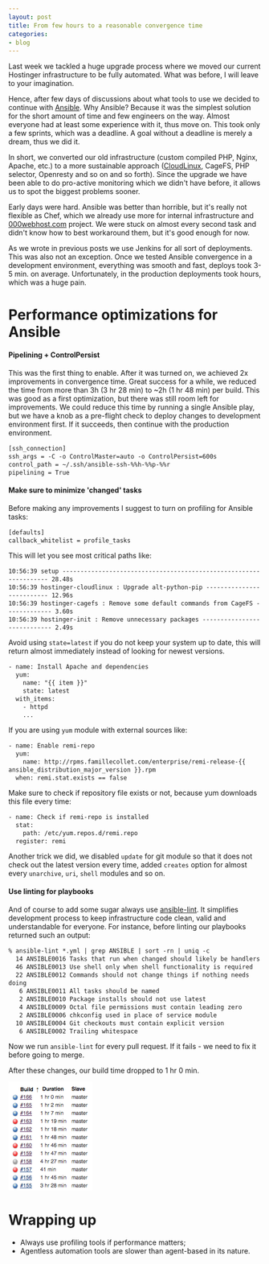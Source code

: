 ```yaml
---
layout: post
title: From few hours to a reasonable convergence time
categories:
- blog
---
```


Last week we tackled a huge upgrade process where we moved our current Hostinger infrastructure to be fully automated. What was before, I will leave to your imagination.

Hence, after few days of discussions about what tools to use we decided to continue with [Ansible](https://www.ansible.com/). Why Ansible? Because it was the simplest solution for the short amount of time and few engineers on the way. Almost everyone had at least some experience with it, thus move on. This took only a few sprints, which was a deadline. A goal without a deadline is merely a dream, thus we did it.

In short, we converted our old infrastructure (custom compiled PHP, Nginx, Apache, etc.) to a more sustainable approach ([CloudLinux](https://www.cloudlinux.com/), CageFS, PHP selector, Openresty and so on and so forth). Since the upgrade we have been able to do pro-active monitoring which we didn't have before, it allows us to spot the biggest problems sooner.

Early days were hard. Ansible was better than horrible, but it's really not flexible as Chef, which we already use more for internal infrastructure and [000webhost.com](https://www.000webhost.com/) project. We were stuck on almost every second task and didn't know how to best workaround them, but it's good enough for now.

As we wrote in previous posts we use Jenkins for all sort of deployments. This was also not an exception. Once we tested Ansible convergence in a development environment, everything was smooth and fast, deploys took 3-5 min. on average. Unfortunately, in the production deployments took hours, which was a huge pain.

# Performance optimizations for Ansible

#### Pipelining + ControlPersist

This was the first thing to enable. After it was turned on, we achieved 2x improvements in convergence time. Great success for a while, we reduced the time from more than 3h (3 hr 28 min) to ~2h (1 hr 48 min) per build. This was good as a first optimization, but there was still room left for improvements. We could reduce this time by running a single Ansible play, but we have a knob as a pre-flight check to deploy changes to development environment first. If it succeeds, then continue with the production environment.

```
[ssh_connection]
ssh_args = -C -o ControlMaster=auto -o ControlPersist=600s
control_path = ~/.ssh/ansible-ssh-%%h-%%p-%%r
pipelining = True

```

#### Make sure to minimize 'changed' tasks

Before making any improvements I suggest to turn on profiling for Ansible tasks:

```
[defaults]
callback_whitelist = profile_tasks
```

This will let you see most critical paths like:

```
10:56:39 setup ------------------------------------------------------------------ 28.48s
10:56:39 hostinger-cloudlinux : Upgrade alt-python-pip -------------------------- 12.96s
10:56:39 hostinger-cagefs : Remove some default commands from CageFS ------------- 3.60s
10:56:39 hostinger-init : Remove unnecessary packages ---------------------------- 2.49s
```

Avoid using `state=latest` if you do not keep your system up to date, this will return almost immediately instead of looking for newest versions.

```
- name: Install Apache and dependencies
  yum:
    name: "{{ item }}"
    state: latest
  with_items:
    - httpd
    ...

```

If you are using `yum` module with external sources like:

```
- name: Enable remi-repo
  yum:
    name: http://rpms.famillecollet.com/enterprise/remi-release-{{ ansible_distribution_major_version }}.rpm
  when: remi.stat.exists == false
```

Make sure to check if repository file exists or not, because yum downloads this file every time:

```
- name: Check if remi-repo is installed
  stat:
    path: /etc/yum.repos.d/remi.repo
  register: remi
```

Another trick we did, we disabled `update` for git module so that it does not check out the latest version every time, added `creates` option for almost every `unarchive`, `uri`, `shell` modules and so on.

#### Use linting for playbooks

And of course to add some sugar always use [ansible-lint](https://github.com/willthames/ansible-lint). It simplifies development process to keep infrastructure code clean, valid and understandable for everyone. For instance, before linting our playbooks returned such an output:

```
% ansible-lint *.yml | grep ANSIBLE | sort -rn | uniq -c
  14 ANSIBLE0016 Tasks that run when changed should likely be handlers
  46 ANSIBLE0013 Use shell only when shell functionality is required
  22 ANSIBLE0012 Commands should not change things if nothing needs doing
   6 ANSIBLE0011 All tasks should be named
   2 ANSIBLE0010 Package installs should not use latest
   4 ANSIBLE0009 Octal file permissions must contain leading zero
   2 ANSIBLE0006 chkconfig used in place of service module
  10 ANSIBLE0004 Git checkouts must contain explicit version
   6 ANSIBLE0002 Trailing whitespace
```

Now we run `ansible-lint` for every pull request. If it fails - we need to fix it before going to merge.

After these changes, our build time dropped to 1 hr 0 min.

![Ansible deployment](/images/ansible_jenkins_deploy.png)

# Wrapping up

* Always use profiling tools if performance matters;
* Agentless automation tools are slower than agent-based in its nature.
